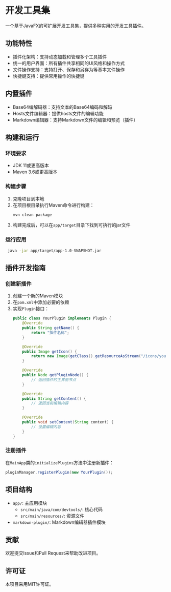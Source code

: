 # 开发工具集

一个基于JavaFX的可扩展开发工具集，提供多种实用的开发工具插件。

## 功能特性

- 插件化架构：支持动态加载和管理多个工具插件
- 统一的用户界面：所有插件共享相同的UI风格和操作方式
- 文件操作支持：支持打开、保存和另存为等基本文件操作
- 快捷键支持：提供常用操作的快捷键

## 内置插件

- Base64编解码器：支持文本的Base64编码和解码
- Hosts文件编辑器：提供hosts文件的编辑功能
- Markdown编辑器：支持Markdown文件的编辑和预览（插件）

## 构建和运行

### 环境要求

- JDK 11或更高版本
- Maven 3.6或更高版本

### 构建步骤

1. 克隆项目到本地
2. 在项目根目录执行Maven命令进行构建：
   ```bash
   mvn clean package
   ```
3. 构建完成后，可以在`app/target`目录下找到可执行的jar文件

### 运行应用

```bash
 java -jar app/target/app-1.0-SNAPSHOT.jar
```

## 插件开发指南

### 创建新插件

1. 创建一个新的Maven模块
2. 在`pom.xml`中添加必要的依赖
3. 实现`Plugin`接口：
   ```java
   public class YourPlugin implements Plugin {
       @Override
       public String getName() {
           return "插件名称";
       }

       @Override
       public Image getIcon() {
           return new Image(getClass().getResourceAsStream("/icons/your-icon.png"));
       }

       @Override
       public Node getPluginNode() {
           // 返回插件的主界面节点
       }

       @Override
       public String getContent() {
           // 返回当前编辑内容
       }

       @Override
       public void setContent(String content) {
           // 设置编辑内容
       }
   }
   ```

### 注册插件

在`MainApp`类的`initializePlugins`方法中注册新插件：

```java
pluginManager.registerPlugin(new YourPlugin());
```

## 项目结构

- `app/`: 主应用模块
  - `src/main/java/com/devtools/`: 核心代码
  - `src/main/resources/`: 资源文件
- `markdown-plugin/`: Markdown编辑器插件模块

## 贡献

欢迎提交Issue和Pull Request来帮助改进项目。

## 许可证

本项目采用MIT许可证。